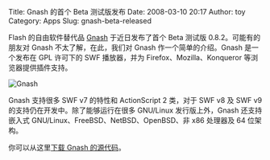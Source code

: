 Title: Gnash 的首个 Beta 测试版发布
Date: 2008-03-10 20:17
Author: toy
Category: Apps
Slug: gnash-beta-released

Flash 的自由软件替代品 [Gnash](http://www.getgnash.com/)
于近日发布了首个 Beta 测试版 0.8.2。可能有的朋友对 Gnash
不太了解，在此，我们对 Gnash 作一个简单的介绍。Gnash 是一个发布在 GPL
许可下的 SWF 播放器，并为 Firefox、Mozilla、Konqueror
等浏览器提供插件支持。

![Gnash](http://i.linuxtoy.org/i/2008/03/gnash.png)

Gnash 支持很多 SWF v7 的特性和 ActionScript 2 类，对于 SWF v8 及 SWF v9
的支持仍在开发中。除了能够运行在很多 GNU/Linux 发行版上外，Gnash
还支持嵌入式 GNU/Linux、FreeBSD、NetBSD、OpenBSD、非 x86 处理器及 64
位架构。

你可以从这里[下载 Gnash
的源代码](ftp://ftp.gnu.org/pub/gnu/gnash/0.8.2/)。
